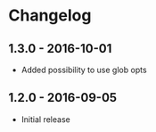 # Changelog

## 1.3.0 - 2016-10-01

* Added possibility to use glob opts

## 1.2.0 - 2016-09-05

* Initial release
